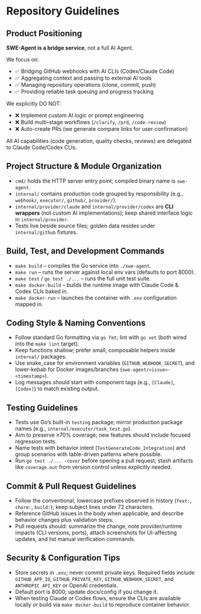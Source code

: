 # Repository Guidelines

## Product Positioning

**SWE-Agent is a bridge service**, not a full AI Agent.

We focus on:
- ✅ Bridging GitHub webhooks with AI CLIs (Codex/Claude Code)
- ✅ Aggregating context and passing to external AI tools
- ✅ Managing repository operations (clone, commit, push)
- ✅ Providing reliable task queuing and progress tracking

We explicitly DO NOT:
- ❌ Implement custom AI logic or prompt engineering
- ❌ Build multi-stage workflows (`/clarify`, `/prd`, `/code-review`)
- ❌ Auto-create PRs (we generate compare links for user confirmation)

All AI capabilities (code generation, quality checks, reviews) are delegated to Claude Code/Codex CLIs.

## Project Structure & Module Organization
- `cmd/` holds the HTTP server entry point; compiled binary name is `swe-agent`.
- `internal/` contains production code grouped by responsibility (e.g., `webhook/`, `executor/`, `github/`, `provider/`).
- `internal/provider/claude` and `internal/provider/codex` are **CLI wrappers** (not custom AI implementations); keep shared interface logic in `internal/provider`.
- Tests live beside source files; golden data resides under `internal/github` fixtures.

## Build, Test, and Development Commands
- `make build` – compiles the Go service into `./swe-agent`.
- `make run` – runs the server against local env vars (defaults to port 8000).
- `make test` / `go test ./...` – runs the full unit test suite.
- `make docker-build` – builds the runtime image with Claude Code & Codex CLIs baked in.
- `make docker-run` – launches the container with `.env` configuration mapped in.

## Coding Style & Naming Conventions
- Follow standard Go formatting via `go fmt`; lint with `go vet` (both wired into the `make lint` target).
- Keep functions shallow; prefer small, composable helpers inside `internal/` packages.
- Use snake_case for environment variables (`GITHUB_WEBHOOK_SECRET`), and lower-kebab for Docker images/branches (`swe-agent/<issue>-<timestamp>`).
- Log messages should start with component tags (e.g., `[Claude]`, `[Codex]`) to match existing output.

## Testing Guidelines
- Tests use Go’s built-in `testing` package; mirror production package names (e.g., `internal/executor/task_test.go`).
- Aim to preserve ≥70% coverage; new features should include focused regression tests.
- Name tests with behavior intent (`TestGenerateCode_Integration`) and group scenarios with table-driven patterns where possible.
- Run `go test ./... -cover` before opening a pull request; stash artifacts like `coverage.out` from version control unless explicitly needed.

## Commit & Pull Request Guidelines
- Follow the conventional, lowercase prefixes observed in history (`feat:`, `chore:`, `build:`); keep subject lines under 72 characters.
- Reference GitHub issues in the body when applicable, and describe behavior changes plus validation steps.
- Pull requests should: summarize the change, note provider/runtime impacts (CLI versions, ports), attach screenshots for UI-affecting updates, and list manual verification commands.

## Security & Configuration Tips
- Store secrets in `.env`; never commit private keys. Required fields include `GITHUB_APP_ID`, `GITHUB_PRIVATE_KEY`, `GITHUB_WEBHOOK_SECRET`, and `ANTHROPIC_API_KEY` or OpenAI credentials.
- Default port is 8000; update docs/config if you change it.
- When testing Claude or Codex flows, ensure the CLIs are available locally or build via `make docker-build` to reproduce container behavior.
